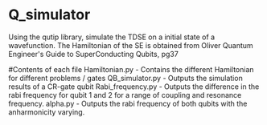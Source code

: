 # Q_simulator

Using the qutip library, simulate the TDSE on a initial state of a wavefunction.
The Hamiltonian of the SE is obtained from Oliver Quantum Engineer's Guide to SuperConducting Qubits, pg37

#Contents of each file
Hamiltonian.py - Contains the different Hamiltonian for different problems / gates
QB_simulator.py - Outputs the simulation results of a CR-gate qubit
Rabi_frequency.py - Outputs the difference in the rabi frequency for qubit 1 and 2 for a range of coupling and resonance frequency.
alpha.py - Outputs the rabi frequency of both qubits with the anharmonicity varying.
